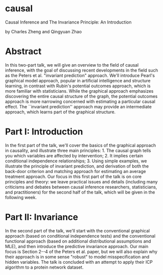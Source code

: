 # causal
Causal Inference and The Invariance Principle: An Introduction

by Charles Zheng and Qingyuan Zhao

# Abstract

In this two-part talk, we will give an overview to the field of causal
inference, with the goal of discussing recent developments in the
field such as the Peters et al. "invariant prediction" approach.
We'll introduce Pearl's graphical model approach, popular in
artificial intelligence and structure learning, in contrast with
Rubin's potential outcomes approach, which is more familiar with
statisticians.  While the graphical approach emphasizes discovering
the entire causal structure of the graph, the potential outcomes
approach is more narrowing concerned with estimating a particular
causal effect.  The ``invariant prediction'' approach may provide an
intermediate approach, which learns part of the graphical structure.

# Part I: Introduction

In the first part of the talk, we'll cover the basics of the graphical
approach in causality, and illustrate three main principles: 1. The
causal graph tells you which variables are affected by
intervention; 2. It implies certain conditional independence
relationships; 3. Using simple examples, we illustrate the principle of invariant
prediction, and derivation of both the back-door criterion and
matching approach for estimating an average treatment approach.  Our
focus in this first part of the talk is on core principles and theory:
we leave practical issues and details (including many criticisms and
debates between causal inference researchers, statisticians, and
practitioners) for the second half of the talk, which will be given in
the following week.

# Part II: Invariance

In the second part of the talk, we'll start with the conventional
graphical approach (based on conditional independence tests) and the
conventional functional approach (based on additional distributional
assumptions and MLE), and then introduce the predictive invariance
approach. Our main focus is Section 2--4 of the Peters et al. paper,
but we will also explain why their approach is in some sense "robust"
to model misspecification and hidden variables. The talk is concluded
with an attempt to apply their ICP algorithm to a protein network
dataset.
